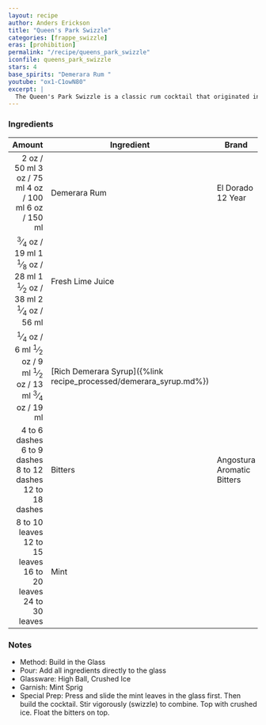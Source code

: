 ```yaml
---
layout: recipe
author: Anders Erickson
title: "Queen's Park Swizzle"
categories: [frappe_swizzle]
eras: [prohibition]
permalink: "/recipe/queens_park_swizzle"
iconfile: queens_park_swizzle
stars: 4
base_spirits: "Demerara Rum "
youtube: "ox1-C1owN80"
excerpt: |
  The Queen's Park Swizzle is a classic rum cocktail that originated in Trinidad.
---
```


### Ingredients

|                                                                                                                                                                                                                                                                                                  Amount | Ingredient                                                         | Brand                      |
| ------------------------------------------------------------------------------------------------------------------------------------------------------------------------------------------------------------------------------------------------------------------------------------------------------: | ------------------------------------------------------------------ | -------------------------- |
|                                                                                                                              <span class="onex active">2 oz / 50 ml</span> <span class="onehalfx">3 oz / 75 ml</span> <span class="twox">4 oz / 100 ml</span> <span class="threex">6 oz / 150 ml</span> | Demerara Rum                                                       | El Dorado 12 Year          |
| <span class="onex active"> <sup>3</sup>&frasl;<sub>4</sub> oz / 19 ml</span> <span class="onehalfx">1 <sup>1</sup>&frasl;<sub>8</sub> oz / 28 ml</span> <span class="twox">1 <sup>1</sup>&frasl;<sub>2</sub> oz / 38 ml</span> <span class="threex">2 <sup>1</sup>&frasl;<sub>4</sub> oz / 56 ml</span> | Fresh Lime Juice                                                   |
|      <span class="onex active"> <sup>1</sup>&frasl;<sub>4</sub> oz / 6 ml</span> <span class="onehalfx"> <sup>1</sup>&frasl;<sub>2</sub> oz / 9 ml</span> <span class="twox"> <sup>1</sup>&frasl;<sub>2</sub> oz / 13 ml</span> <span class="threex"> <sup>3</sup>&frasl;<sub>4</sub> oz / 19 ml</span> | [Rich Demerara Syrup]({%link recipe_processed/demerara_syrup.md%}) |
|                                                                                                                         <span class="onex active">4 to 6 dashes</span> <span class="onehalfx">6 to 9 dashes</span> <span class="twox">8 to 12 dashes</span> <span class="threex">12 to 18 dashes</span> | Bitters                                                            | Angostura Aromatic Bitters |
|                                                                                                                 <span class="onex active">8 to 10 leaves </span> <span class="onehalfx">12 to 15 leaves </span> <span class="twox">16 to 20 leaves </span> <span class="threex">24 to 30 leaves </span> | Mint                                                               |

### Notes

- Method: Build in the Glass
- Pour: Add all ingredients directly to the glass
- Glassware: High Ball, Crushed Ice
- Garnish: Mint Sprig
- Special Prep: Press and slide the mint leaves in the glass first. Then build the cocktail. Stir vigorously (swizzle) to combine. Top with crushed ice. Float the bitters on top.

<script type="application/ld+json">
{
  "@context": "https://schema.org",
  "@type": "Recipe",
  "author": "{{ page.author }}",
  "description": "{{ page.excerpt | strip_html | replace: '"', "'" }}",
  "image": "{%- for ingredient in site.data[page.iconfile].images.ingredient limit: 1 -%}{{ ingredient.url }}{%- endfor -%}",
  "recipeIngredient": [  "2 oz Demerara Rum",
  " 0.75 oz Fresh Lime Juice",
  " 0.25 oz Rich Demerara Syrup",
  " 4 to 6 dashes Bitters ",
  "8 to 10 leaves Mint"],
  "name": "{{ page.title }}",
  "recipeInstructions": "  {
    '@type': 'HowToStep',
    'text': '- Method: Build in the Glass
'
  },  {
    '@type': 'HowToStep',
    'text': '- Pour: Add all ingredients directly to the glass
'
  },  {
    '@type': 'HowToStep',
    'text': '- Glassware: High Ball, Crushed Ice
'
  },  {
    '@type': 'HowToStep',
    'text': '- Garnish: Mint Sprig
'
  },  {
    '@type': 'HowToStep',
    'text': '- Special Prep: Press and slide the mint leaves in the glass first. Then build the cocktail. Stir vigorously (swizzle) to combine. Top with crushed ice. Float the bitters on top.
'
  }",
  "recipeYield": "1 cocktail",
  "recipeCategory": "cocktail"
}
</script>
